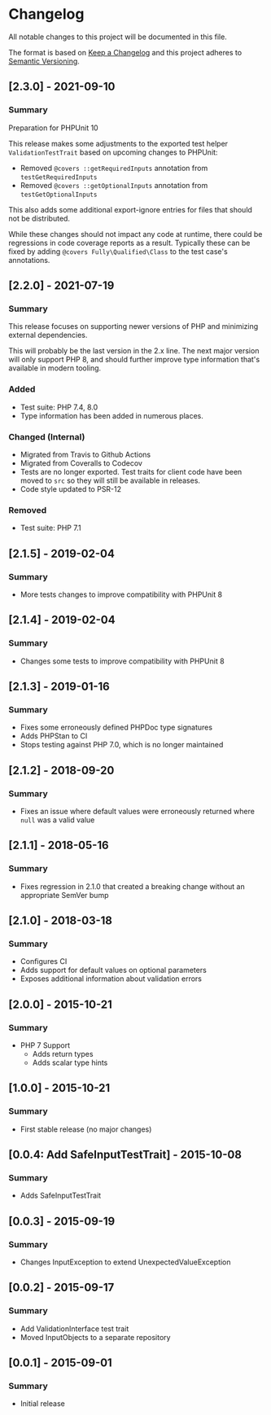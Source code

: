 # Changelog
All notable changes to this project will be documented in this file.

The format is based on [Keep a Changelog](http://keepachangelog.com/) and this project adheres to [Semantic Versioning](http://semver.org/).

## [2.3.0] - 2021-09-10
### Summary
Preparation for PHPUnit 10

This release makes some adjustments to the exported test helper `ValidationTestTrait` based on upcoming changes to PHPUnit:
- Removed `@covers ::getRequiredInputs` annotation from `testGetRequiredInputs`
- Removed `@covers ::getOptionalInputs` annotation from `testGetOptionalInputs`

This also adds some additional export-ignore entries for files that should not be distributed.

While these changes should not impact any code at runtime, there could be regressions in code coverage reports as a result.
Typically these can be fixed by adding `@covers Fully\Qualified\Class` to the test case's annotations.

## [2.2.0] - 2021-07-19
### Summary
This release focuses on supporting newer versions of PHP and minimizing external dependencies.

This will probably be the last version in the 2.x line.
The next major version will only support PHP 8, and should further improve type information that's available in modern tooling.

### Added
- Test suite: PHP 7.4, 8.0
- Type information has been added in numerous places.

### Changed (Internal)
- Migrated from Travis to Github Actions
- Migrated from Coveralls to Codecov
- Tests are no longer exported. Test traits for client code have been moved to `src` so they will still be available in releases.
- Code style updated to PSR-12

### Removed
- Test suite: PHP 7.1

## [2.1.5] - 2019-02-04
### Summary
- More tests changes to improve compatibility with PHPUnit 8

## [2.1.4] - 2019-02-04
### Summary
- Changes some tests to improve compatibility with PHPUnit 8

## [2.1.3] - 2019-01-16
### Summary
- Fixes some erroneously defined PHPDoc type signatures
- Adds PHPStan to CI
- Stops testing against PHP 7.0, which is no longer maintained

## [2.1.2] - 2018-09-20
### Summary
- Fixes an issue where default values were erroneously returned where `null` was a valid value

## [2.1.1] - 2018-05-16
### Summary
- Fixes regression in 2.1.0 that created a breaking change without an appropriate SemVer bump

## [2.1.0] - 2018-03-18
### Summary
- Configures CI
- Adds support for default values on optional parameters
- Exposes additional information about validation errors

## [2.0.0] - 2015-10-21
### Summary
- PHP 7 Support
  - Adds return types
  - Adds scalar type hints

## [1.0.0] - 2015-10-21
### Summary
- First stable release (no major changes)

## [0.0.4: Add SafeInputTestTrait] - 2015-10-08
### Summary
- Adds SafeInputTestTrait

## [0.0.3] - 2015-09-19
### Summary
- Changes InputException to extend UnexpectedValueException

## [0.0.2] - 2015-09-17
### Summary
- Add ValidationInterface test trait
- Moved InputObjects to a separate repository

## [0.0.1] - 2015-09-01
### Summary
- Initial release
